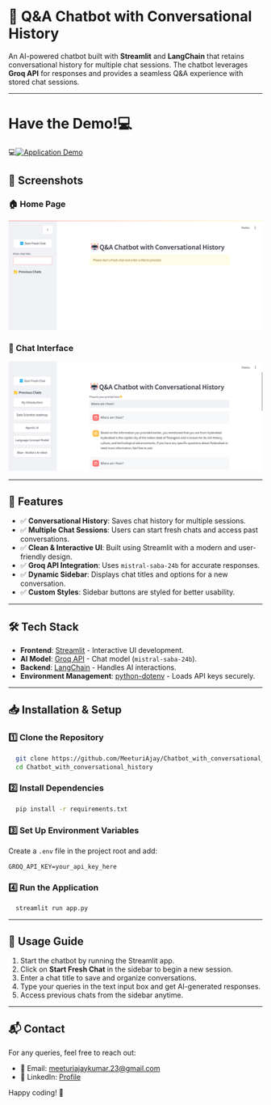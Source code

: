 # 🤖 Q&A Chatbot with Conversational History

An AI-powered chatbot built with **Streamlit** and **LangChain** that retains conversational history for multiple chat sessions. The chatbot leverages **Groq API** for responses and provides a seamless Q&A experience with stored chat sessions.

---

# Have the Demo!💻
💻[![Application Demo](meeturis-conversational-chatbot-with-history.streamlit.app/)](https://meeturis-conversational-chatbot-with-history.streamlit.app/)

## 📸 Screenshots

### 🏠 Home Page
![Home Page](https://raw.githubusercontent.com/MeeturiAjay/Chatbot_with_conversational_history/refs/heads/main/Screenshots/Screenshot%202025-03-21%20152836.png)

### 💬 Chat Interface
![Chat Interface](https://raw.githubusercontent.com/MeeturiAjay/Chatbot_with_conversational_history/refs/heads/main/Screenshots/Screenshot%202025-03-21%20153504.png)


---

## 🚀 Features

- ✅ **Conversational History**: Saves chat history for multiple sessions.
- ✅ **Multiple Chat Sessions**: Users can start fresh chats and access past conversations.
- ✅ **Clean & Interactive UI**: Built using Streamlit with a modern and user-friendly design.
- ✅ **Groq API Integration**: Uses `mistral-saba-24b` for accurate responses.
- ✅ **Dynamic Sidebar**: Displays chat titles and options for a new conversation.
- ✅ **Custom Styles**: Sidebar buttons are styled for better usability.

---

## 🛠️ Tech Stack

- **Frontend**: [Streamlit](https://streamlit.io/) - Interactive UI development.
- **AI Model**: [Groq API](https://groq.com/) - Chat model (`mistral-saba-24b`).
- **Backend**: [LangChain](https://www.langchain.com/) - Handles AI interactions.
- **Environment Management**: [python-dotenv](https://pypi.org/project/python-dotenv/) - Loads API keys securely.

---

## 📥 Installation & Setup

### 1️⃣ Clone the Repository
```bash
  git clone https://github.com/MeeturiAjay/Chatbot_with_conversational_history.git
  cd Chatbot_with_conversational_history
```

### 2️⃣ Install Dependencies
```bash
  pip install -r requirements.txt
```

### 3️⃣ Set Up Environment Variables
Create a `.env` file in the project root and add:
```env
GROQ_API_KEY=your_api_key_here
```

### 4️⃣ Run the Application
```bash
  streamlit run app.py
```

---

## 🎯 Usage Guide

1. Start the chatbot by running the Streamlit app.
2. Click on **Start Fresh Chat** in the sidebar to begin a new session.
3. Enter a chat title to save and organize conversations.
4. Type your queries in the text input box and get AI-generated responses.
5. Access previous chats from the sidebar anytime.

---

## 📬 Contact

For any queries, feel free to reach out:

- 📧 Email: meeturiajaykumar.23@gmail.com
- 💼 LinkedIn: [Profile](https://www.linkedin.com/in/meeturi-ajay-kumar-a02743248/)

Happy coding! 🚀

